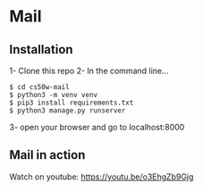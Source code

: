 # Mail
## Installation
1- Clone this repo
2- In the command line...
```
$ cd cs50w-mail
$ python3 -m venv venv
$ pip3 install requirements.txt
$ python3 manage.py runserver
```
3- open your browser and go to localhost:8000

## Mail in action
Watch on youtube: https://youtu.be/o3EhgZb9Gjg
